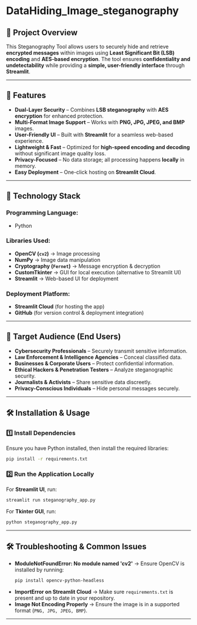 # DataHiding_Image_steganography

## **📌 Project Overview**
This Steganography Tool allows users to securely hide and retrieve **encrypted messages** within images using **Least Significant Bit (LSB) encoding** and **AES-based encryption**. The tool ensures **confidentiality and undetectability** while providing a **simple, user-friendly interface** through **Streamlit**.

---

## **🚀 Features**
- **Dual-Layer Security** – Combines **LSB steganography** with **AES encryption** for enhanced protection.  
- **Multi-Format Image Support** – Works with **PNG, JPG, JPEG, and BMP** images.  
- **User-Friendly UI** – Built with **Streamlit** for a seamless web-based experience.  
- **Lightweight & Fast** – Optimized for **high-speed encoding and decoding** without significant image quality loss.  
- **Privacy-Focused** – No data storage; all processing happens **locally** in memory.  
- **Easy Deployment** – One-click hosting on **Streamlit Cloud**.  

---

## **📂 Technology Stack**

### **Programming Language:**
- Python

### **Libraries Used:**
- **OpenCV (`cv2`)** → Image processing
- **NumPy** → Image data manipulation
- **Cryptography (`Fernet`)** → Message encryption & decryption
- **CustomTkinter** → GUI for local execution (alternative to Streamlit UI)
- **Streamlit** → Web-based UI for deployment

### **Deployment Platform:**
- **Streamlit Cloud** (for hosting the app)
- **GitHub** (for version control & deployment integration)

---

## **🎯 Target Audience (End Users)**
- **Cybersecurity Professionals** – Securely transmit sensitive information.
- **Law Enforcement & Intelligence Agencies** – Conceal classified data.
- **Businesses & Corporate Users** – Protect confidential information.
- **Ethical Hackers & Penetration Testers** – Analyze steganographic security.
- **Journalists & Activists** – Share sensitive data discreetly.
- **Privacy-Conscious Individuals** – Hide personal messages securely.

---

## **🛠 Installation & Usage**

### **1️⃣ Install Dependencies**
Ensure you have Python installed, then install the required libraries:
```bash
pip install -r requirements.txt
```

### **2️⃣ Run the Application Locally**
For **Streamlit UI**, run:
```bash
streamlit run steganography_app.py
```

For **Tkinter GUI**, run:
```bash
python steganography_app.py
```

---




## **🛠 Troubleshooting & Common Issues**
- **ModuleNotFoundError: No module named 'cv2'** → Ensure OpenCV is installed by running:
  ```bash
  pip install opencv-python-headless
  ```
- **ImportError on Streamlit Cloud** → Make sure `requirements.txt` is present and up to date in your repository.
- **Image Not Encoding Properly** → Ensure the image is in a supported format (`PNG, JPG, JPEG, BMP`).

---



